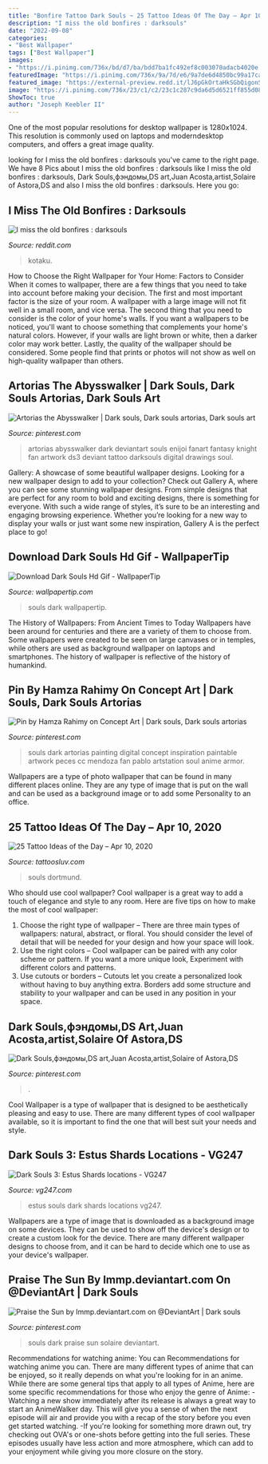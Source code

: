 ```yaml
---
title: "Bonfire Tattoo Dark Souls ~ 25 Tattoo Ideas Of The Day – Apr 10, 2020"
description: "I miss the old bonfires : darksouls"
date: "2022-09-08"
categories:
- "Best Wallpaper"
tags: ["Best Wallpaper"]
images:
- "https://i.pinimg.com/736x/bd/d7/ba/bdd7ba1fc492ef8c003070adacb4020e.jpg"
featuredImage: "https://i.pinimg.com/736x/9a/7d/e6/9a7de6d4850bc99a17cab10afe35f867--dark-souls-art-mendoza.jpg"
featured_image: "https://external-preview.redd.it/lJ6pGkOrtaHkSGbQigonSMAfHxcQa6KIrt1hj_0t9co.jpg?auto=webp&amp;s=3095d8d85e67b22551d381b4dc67924c965173eb"
image: "https://i.pinimg.com/736x/23/c1/c2/23c1c287c9da6d5d6521ff855d08607e--dark-souls-agora.jpg"
ShowToc: true
author: "Joseph Keebler II"
---
```



One of the most popular resolutions for desktop wallpaper is 1280x1024. This resolution is commonly used on laptops and moderndesktop computers, and offers a great image quality.

	

		
looking for I miss the old bonfires : darksouls you've came to the right page. We have 8 Pics about I miss the old bonfires : darksouls like I miss the old bonfires : darksouls, Dark Souls,фэндомы,DS art,Juan Acosta,artist,Solaire of Astora,DS and also I miss the old bonfires : darksouls. Here you go:
		
    
## I Miss The Old Bonfires : Darksouls

<img loading=lazy src="https://external-preview.redd.it/lJ6pGkOrtaHkSGbQigonSMAfHxcQa6KIrt1hj_0t9co.jpg?auto=webp&amp;s=3095d8d85e67b22551d381b4dc67924c965173eb" onerror="this.onerror=null;this.src='https://tse3.mm.bing.net/th?id=OIP.-BUqVcrFMM_6pvjIydLeTQHaD4&amp;pid=15.1';" alt="I miss the old bonfires : darksouls">

_Source: reddit.com_

>kotaku. 

	

How to Choose the Right Wallpaper for Your Home: Factors to Consider
When it comes to wallpaper, there are a few things that you need to take into account before making your decision. The first and most important factor is the size of your room. A wallpaper with a large image will not fit well in a small room, and vice versa. 
The second thing that you need to consider is the color of your home's walls. If you want a wallpapers to be noticed, you'll want to choose something that complements your home's natural colors. However, if your walls are light brown or white, then a darker color may work better. 
Lastly, the quality of the wallpaper should be considered. Some people find that prints or photos will not show as well on high-quality wallpaper than others.

    
## Artorias The Abysswalker | Dark Souls, Dark Souls Artorias, Dark Souls Art

<img loading=lazy src="https://i.pinimg.com/736x/07/f9/75/07f975503ae894eae8b70dbce9a579bf--dark-fantasy-fantasy-art.jpg" onerror="this.onerror=null;this.src='https://tse2.mm.bing.net/th?id=OIP.pTSxh6BSXAiFwvoiHRR7AQC-Es&amp;pid=15.1';" alt="Artorias the Abysswalker | Dark souls, Dark souls artorias, Dark souls art">

_Source: pinterest.com_

>artorias abysswalker dark deviantart souls enijoi fanart fantasy knight fan artwork ds3 deviant tattoo darksouls digital drawings soul. 

	

Gallery: A showcase of some beautiful wallpaper designs.
Looking for a new wallpaper design to add to your collection? Check out Gallery A, where you can see some stunning wallpaper designs. From simple designs that are perfect for any room to bold and exciting designs, there is something for everyone. With such a wide range of styles, it’s sure to be an interesting and engaging browsing experience. Whether you’re looking for a new way to display your walls or just want some new inspiration, Gallery A is the perfect place to go!





	
	
    
## Download Dark Souls Hd Gif - WallpaperTip

<img loading=lazy src="https://www.wallpapertip.com/wmimgs/80-801663_dark-souls-hd-gif.jpg" onerror="this.onerror=null;this.src='https://tse2.mm.bing.net/th?id=OIP.sevosqq2oG_o4AAKLbGawwHaEK&amp;pid=15.1';" alt="Download Dark Souls Hd Gif - WallpaperTip">

_Source: wallpapertip.com_

>souls dark wallpapertip. 

	

The History of Wallpapers: From Ancient Times to Today
Wallpapers have been around for centuries and there are a variety of them to choose from. Some wallpapers were created to be seen on large canvases or in temples, while others are used as background wallpaper on laptops and smartphones. The history of wallpaper is reflective of the history of humankind.

    
## Pin By Hamza Rahimy On Concept Art | Dark Souls, Dark Souls Artorias

<img loading=lazy src="https://i.pinimg.com/736x/9a/7d/e6/9a7de6d4850bc99a17cab10afe35f867--dark-souls-art-mendoza.jpg" onerror="this.onerror=null;this.src='https://tse3.mm.bing.net/th?id=OIP.jovYKOwRWHBxZ-I9nsuf1AHaKe&amp;pid=15.1';" alt="Pin by Hamza Rahimy on Concept Art | Dark souls, Dark souls artorias">

_Source: pinterest.com_

>souls dark artorias painting digital concept inspiration paintable artwork peces cc mendoza fan pablo artstation soul anime armor. 

	



Wallpapers are a type of photo wallpaper that can be found in many different places online. They are any type of image that is put on the wall and can be used as a background image or to add some Personality to an office.

    
## 25 Tattoo Ideas Of The Day – Apr 10, 2020

<img loading=lazy src="https://tattoosluv.com/wp-content/uploads/2020/04/My-healed-Dark-Souls-tattoo-Tattoo-Artist-is-Sebastian-Bronny-at-Skinbusters-in-Dortmund-Germany.-I-got-it-in-September-2019-464x1024.jpg" onerror="this.onerror=null;this.src='https://tse2.mm.bing.net/th?id=OIP.b2wCnTo8mUJh5pg15vHV-wAAAA&amp;pid=15.1';" alt="25 Tattoo Ideas of the Day – Apr 10, 2020">

_Source: tattoosluv.com_

>souls dortmund. 

	

Who should use cool wallpaper?
Cool wallpaper is a great way to add a touch of elegance and style to any room. Here are five tips on how to make the most of cool wallpaper: 
1) Choose the right type of wallpaper – There are three main types of wallpapers: natural, abstract, or floral. You should consider the level of detail that will be needed for your design and how your space will look. 
2) Use the right colors – Cool wallpaper can be paired with any color scheme or pattern. If you want a more unique look, Experiment with different colors and patterns. 
3) Use cutouts or borders – Cutouts let you create a personalized look without having to buy anything extra. Borders add some structure and stability to your wallpaper and can be used in any position in your space.

    
## Dark Souls,фэндомы,DS Art,Juan Acosta,artist,Solaire Of Astora,DS

<img loading=lazy src="https://i.pinimg.com/736x/bd/d7/ba/bdd7ba1fc492ef8c003070adacb4020e.jpg" onerror="this.onerror=null;this.src='https://tse3.mm.bing.net/th?id=OIP.KDb7Y9i5hc6Yr1ZRK7KF9AHaKf&amp;pid=15.1';" alt="Dark Souls,фэндомы,DS art,Juan Acosta,artist,Solaire of Astora,DS">

_Source: pinterest.com_

>. 

	

Cool Wallpaper is a type of wallpaper that is designed to be aesthetically pleasing and easy to use. There are many different types of cool wallpaper available, so it is important to find the one that will best suit your needs and style.

    
## Dark Souls 3: Estus Shards Locations - VG247

<img loading=lazy src="https://assets.vg247.com/current/2016/04/dark_souls_3_estus_shards.jpg" onerror="this.onerror=null;this.src='https://tse4.mm.bing.net/th?id=OIP.jFFyYu5Ncberfbxi_uF00QHaEK&amp;pid=15.1';" alt="Dark Souls 3: Estus Shards locations - VG247">

_Source: vg247.com_

>estus souls dark shards locations vg247. 

	

Wallpapers are a type of image that is downloaded as a background image on some devices. They can be used to show off the device's design or to create a custom look for the device. There are many different wallpaper designs to choose from, and it can be hard to decide which one to use as your device's wallpaper.

    
## Praise The Sun By Immp.deviantart.com On @DeviantArt | Dark Souls

<img loading=lazy src="https://i.pinimg.com/736x/23/c1/c2/23c1c287c9da6d5d6521ff855d08607e--dark-souls-agora.jpg" onerror="this.onerror=null;this.src='https://tse2.mm.bing.net/th?id=OIP.Sj8eTmAlZlR1xzBhi9PSPgHaK9&amp;pid=15.1';" alt="Praise the Sun by Immp.deviantart.com on @DeviantArt | Dark souls">

_Source: pinterest.com_

>souls dark praise sun solaire deviantart. 

	

Recommendations for watching anime: You can
Recommendations for watching anime you can. There are many different types of anime that can be enjoyed, so it really depends on what you're looking for in an anime. While there are some general tips that apply to all types of Anime, here are some specific recommendations for those who enjoy the genre of Anime: 
-Watching a new show immediately after its release is always a great way to start an AnimeWalker day. This will give you a sense of when the next episode will air and provide you with a recap of the story before you even get started watching. 
-If you're looking for something more drawn out, try checking out OVA's or one-shots before getting into the full series. These episodes usually have less action and more atmosphere, which can add to your enjoyment while giving you more closure on the story.

